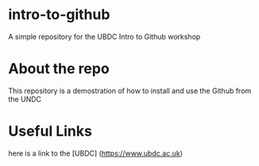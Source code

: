 # intro-to-github
A simple repository for the UBDC Intro to Github workshop

# About the repo
This repository is a demostration of how to install and use the Github from the UNDC

# Useful Links
here is a link to the [UBDC] (https://www.ubdc.ac.uk)
